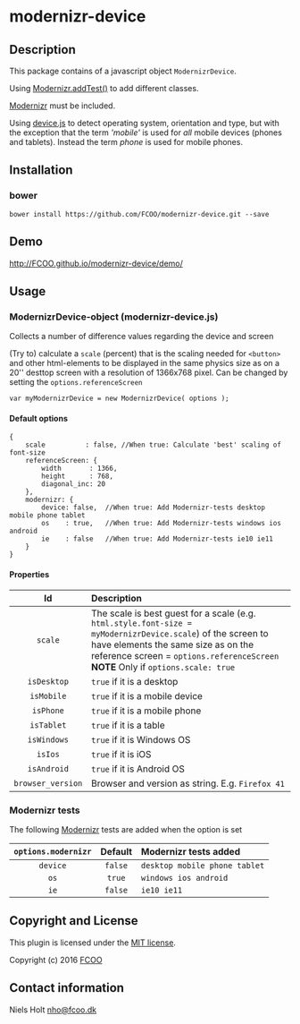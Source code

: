 # modernizr-device

[Modernizr]: https://modernizr.com/
[device.js]: https://github.com/matthewhudson/device.js

## Description

This package contains of a javascript object `ModernizrDevice`.

Using [Modernizr.addTest()](https://modernizr.com/docs#modernizr-addtest) to add different classes. 

[Modernizr] must be included.

Using [device.js] to detect operating system, orientation and type, but with the exception that the term *'mobile'* is used for *all* mobile devices (phones and tablets). Instead the term *phone* is used for mobile phones.




## Installation
### bower
    bower install https://github.com/FCOO/modernizr-device.git --save

## Demo
http://FCOO.github.io/modernizr-device/demo/ 

## Usage

### ModernizrDevice-object (modernizr-device.js)
Collects a number of difference values regarding the device and screen

(Try to) calculate a `scale` (percent) that is the scaling needed for `<button>` and other html-elements to be displayed in the same physics size as on a 20'' desttop screen with a resolution of 1366x768 pixel. Can be changed by setting the `options.referenceScreen`  

```var myModernizrDevice = new ModernizrDevice( options );```

#### Default options
    {
        scale          : false, //When true: Calculate 'best' scaling of font-size
        referenceScreen: {
            width       : 1366,
            height      : 768,
            diagonal_inc: 20
        },
        modernizr: {
            device: false,  //When true: Add Modernizr-tests desktop mobile phone tablet
            os    : true,   //When true: Add Modernizr-tests windows ios android
            ie    : false   //When true: Add Modernizr-tests ie10 ie11
        }
    }


#### Properties
| Id | Description |
| :--: | :--- |
| `scale` | The scale is best guest for a scale (e.g. `html.style.font-size = myModernizrDevice.scale`) of the screen to have elements the same size as on the reference screen = `options.referenceScreen`<br>**NOTE** Only if `options.scale: true` |
| `isDesktop` | <code>true</code> if it is a desktop |
| `isMobile` | <code>true</code> if it is a mobile device |
| `isPhone` | <code>true</code> if it is a mobile phone |
| `isTablet` | <code>true</code> if it is a table |
| `isWindows` | <code>true</code> if it is Windows OS |
| `isIos` | <code>true</code> if it is iOS |
| `isAndroid` | <code>true</code> if it is Android OS |
| `browser_version` | Browser and version as string. E.g. `Firefox 41` |


### Modernizr tests

The following [Modernizr] tests are added when the option is set

| `options.modernizr` | Default | Modernizr tests added |
| :--: | :--: | :--- |
| `device` | `false` | `desktop mobile phone tablet` |
| `os` | `true` | `windows ios android` |
| `ie` | `false` | `ie10 ie11` |



## Copyright and License
This plugin is licensed under the [MIT license](https://github.com/FCOO/modernizr-device/LICENSE).

Copyright (c) 2016 [FCOO](https://github.com/FCOO)

## Contact information

Niels Holt nho@fcoo.dk


